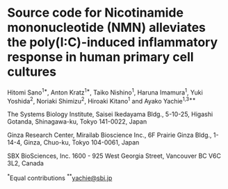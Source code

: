 # Source code for Nicotinamide mononucleotide (NMN) alleviates the poly(I:C)-induced inflammatory response in human primary cell cultures

Hitomi Sano<sup>1*</sup>, Anton Kratz<sup>1*</sup>, Taiko Nishino<sup>1</sup>, Haruna Imamura<sup>1</sup>, Yuki Yoshida<sup>2</sup>, Noriaki Shimizu<sup>2</sup>, Hiroaki Kitano<sup>1</sup> and Ayako Yachie<sup>1,3**</sup>

The Systems Biology Institute, Saisei Ikedayama Bldg., 5-10-25, Higashi Gotanda, Shinagawa-ku, Tokyo 141-0022, Japan

Ginza Research Center, Mirailab Bioscience Inc., 6F Prairie Ginza Bldg., 1-14-4, Ginza, Chuo-ku, Tokyo 104-0061, Japan

SBX BioSciences, Inc. 1600 - 925 West Georgia Street, Vancouver BC V6C 3L2, Canada

<sup>*</sup>Equal contributions <sup>**</sup>yachie@sbi.jp

